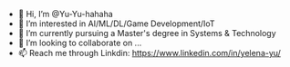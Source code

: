- 👋 Hi, I’m @Yu-Yu-hahaha
- 👀 I’m interested in AI/ML/DL/Game Development/IoT
- 🌱 I’m currently pursuing a Master's degree in Systems & Technology
- 💞️ I’m looking to collaborate on ...
- 📫 Reach me through Linkdin: https://www.linkedin.com/in/yelena-yu/

<!---
Yu-Yu-hahaha/Yu-Yu-hahaha is a ✨ special ✨ repository because its `README.md` (this file) appears on your GitHub profile.
You can click the Preview link to take a look at your changes.
--->
